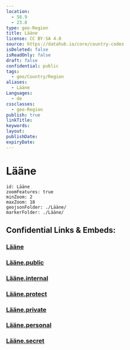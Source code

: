 ```yaml
---
location:
  - 58.9
  - 23.8
type: geo-Region
title: Lääne
license: CC BY-SA 4.0
source: https://datahub.io/core/country-codes
isDeleted: false
isReadOnly: false
draft: false
confidential: public
tags:
  - geo/Country/Region
aliases:
  - Lääne
Languages:
  - de
cssclasses:
  - geo-Region
publish: true
linkTitle:
keywords:
layout:
publishDate:
expiryDate:
---
```


# Lääne

```leaflet
id: Lääne
zoomFeatures: true 
minZoom: 2 
maxZoom: 18
geojsonFolder: ./Lääne/
markerFolder: ./Lääne/
```


## Confidential Links & Embeds: 

### [Lääne](/_Standards/Earth/Continent/Europe/Europe~North/Estonia/Counties~Estonia/Lääne.md) 

### [Lääne.public](/_public/Earth/Continent/Europe/Europe~North/Estonia/Counties~Estonia/Lääne.public.md) 

### [Lääne.internal](/_internal/Earth/Continent/Europe/Europe~North/Estonia/Counties~Estonia/Lääne.internal.md) 

### [Lääne.protect](/_protect/Earth/Continent/Europe/Europe~North/Estonia/Counties~Estonia/Lääne.protect.md) 

### [Lääne.private](/_private/Earth/Continent/Europe/Europe~North/Estonia/Counties~Estonia/Lääne.private.md) 

### [Lääne.personal](/_personal/Earth/Continent/Europe/Europe~North/Estonia/Counties~Estonia/Lääne.personal.md) 

### [Lääne.secret](/_secret/Earth/Continent/Europe/Europe~North/Estonia/Counties~Estonia/Lääne.secret.md)

